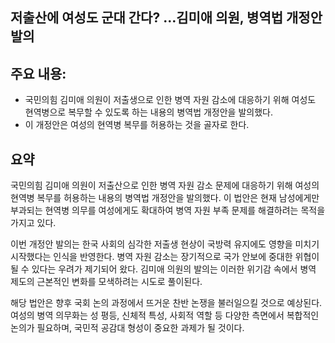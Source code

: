 ## 저출산에 여성도 군대 간다? …김미애 의원, 병역법 개정안 발의

## 주요 내용:
*   국민의힘 김미애 의원이 저출생으로 인한 병역 자원 감소에 대응하기 위해 여성도 현역병으로 복무할 수 있도록 하는 내용의 병역법 개정안을 발의했다.
*   이 개정안은 여성의 현역병 복무를 허용하는 것을 골자로 한다.

## 요약
국민의힘 김미애 의원이 저출산으로 인한 병역 자원 감소 문제에 대응하기 위해 여성의 현역병 복무를 허용하는 내용의 병역법 개정안을 발의했다. 이 법안은 현재 남성에게만 부과되는 현역병 의무를 여성에게도 확대하여 병역 자원 부족 문제를 해결하려는 목적을 가지고 있다.

이번 개정안 발의는 한국 사회의 심각한 저출생 현상이 국방력 유지에도 영향을 미치기 시작했다는 인식을 반영한다. 병역 자원 감소는 장기적으로 국가 안보에 중대한 위협이 될 수 있다는 우려가 제기되어 왔다. 김미애 의원의 발의는 이러한 위기감 속에서 병역 제도의 근본적인 변화를 모색하려는 시도로 풀이된다.

해당 법안은 향후 국회 논의 과정에서 뜨거운 찬반 논쟁을 불러일으킬 것으로 예상된다. 여성의 병역 의무화는 성 평등, 신체적 특성, 사회적 역할 등 다양한 측면에서 복합적인 논의가 필요하며, 국민적 공감대 형성이 중요한 과제가 될 것이다.